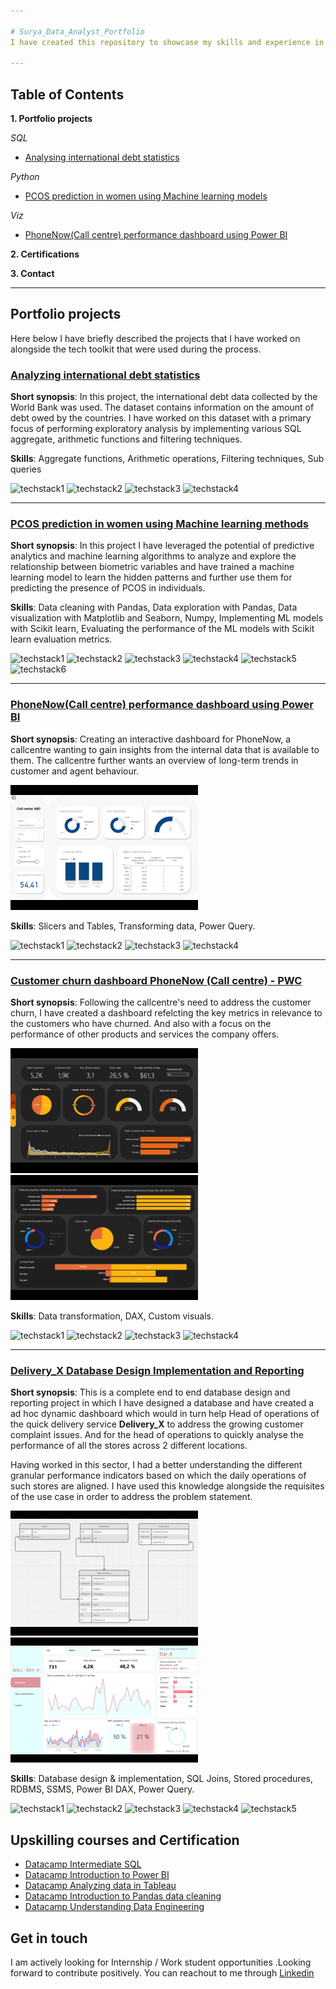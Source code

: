 ```yaml
---

# Surya_Data_Analyst_Portfolio
I have created this repository to showcase my skills and experience in the field of data analysis. Here, are a collection of projects &amp; analysis that demonstrate my ability to leverage different platforms to draw insights and make data driven decisions.

---
```



## Table of Contents
**1. Portfolio projects**
   
*SQL*
- [Analysing international debt statistics](https://github.com/SuryaNageshBabu/International-debt-analysis-using-SQL/blob/main/README.md)

*Python*
- [PCOS prediction in women using Machine learning models](https://github.com/SuryaNageshBabu/PCOS-prediction-in-women-using-ML-models/blob/main/README.md)

*Viz*
- [PhoneNow(Call centre) performance dashboard using Power BI](https://github.com/SuryaNageshBabu/PhoneNow-Call-centre-performance-dashboard-using-Power-BI/blob/main/README.md)



**2. Certifications**

**3. Contact**


---
  
## **Portfolio projects**

Here below I have briefly described the projects that I have worked on alongside the tech toolkit that were used during the process.



### [Analyzing international debt statistics](https://github.com/SuryaNageshBabu/International-debt-analysis-using-SQL/blob/main/README.md)

**Short synopsis**: In this project, the international debt data collected by the World Bank was used. The dataset contains information on the amount of debt owed by the countries. I have worked on this dataset with a primary focus of performing exploratory analysis by implementing various SQL aggregate, arithmetic functions and filtering techniques.

**Skills**: Aggregate functions, Arithmetic operations, Filtering techniques, Sub queries

![techstack1](https://camo.githubusercontent.com/9edf0a1d750cedbb64e89a53a8ec40a14a46abd81765059ef1285114cda0a282/68747470733a2f2f696d672e736869656c64732e696f2f62616467652f506f737467726553514c2d3431363945312e7376673f7374796c653d666f722d7468652d6261646765266c6f676f3d506f737467726553514c266c6f676f436f6c6f723d7768697465)  ![techstack2](https://camo.githubusercontent.com/410d86e43f847d3f6e3027fa6f0c2fb7641d893fa601d863a943eac968c41890/68747470733a2f2f696d672e736869656c64732e696f2f62616467652f6769746875622d2532333132313031312e7376673f7374796c653d666f722d7468652d6261646765266c6f676f3d676974687562266c6f676f436f6c6f723d7768697465) 
![techstack3](https://camo.githubusercontent.com/998382ebc9a32162128b00b597ea488192df024fd015e5edec001fe29fcb93a6/68747470733a2f2f696d672e736869656c64732e696f2f62616467652f56697375616c25323053747564696f253230436f64652d3030373864372e7376673f7374796c653d666f722d7468652d6261646765266c6f676f3d76697375616c2d73747564696f2d636f6465266c6f676f436f6c6f723d7768697465) 
![techstack4](https://camo.githubusercontent.com/b0dd0c2b3bbe007ae4eef1f59c17c24ce53a334ad46bfdb80b5c841eaeccdde3/68747470733a2f2f696d672e736869656c64732e696f2f62616467652f6d61726b646f776e2d2532333030303030302e7376673f7374796c653d666f722d7468652d6261646765266c6f676f3d6d61726b646f776e266c6f676f436f6c6f723d7768697465)

---

### [PCOS prediction in women using Machine learning methods](https://github.com/SuryaNageshBabu/PCOS-prediction-in-women-using-ML-models)

**Short synopsis**: In this project I have leveraged the potential of predictive analytics and machine learning algorithms to analyze and explore the relationship between biometric variables and have trained a machine learning model to learn the hidden patterns and further use them for predicting the presence of PCOS in individuals.

**Skills**: Data cleaning with Pandas, Data exploration with Pandas, Data visualization with Matplotlib and Seaborn, Numpy, Implementing ML models with Scikit learn, Evaluating the performance of the ML models with Scikit learn evaluation metrics.

![techstack1](https://camo.githubusercontent.com/0562f16a4ae7e35dae6087bf8b7805fb7e664a9e7e20ae6d163d94e56b94f32d/68747470733a2f2f696d672e736869656c64732e696f2f62616467652f707974686f6e2d3336373041303f7374796c653d666f722d7468652d6261646765266c6f676f3d707974686f6e266c6f676f436f6c6f723d666664643534)
![techstack2](https://camo.githubusercontent.com/4487725c400789fceb3e540abc5b7cabe5dee39b7e4c91e1e906fccd26416cbd/68747470733a2f2f696d672e736869656c64732e696f2f62616467652f50616e6461732d3243324437323f7374796c653d666f722d7468652d6261646765266c6f676f3d70616e646173266c6f676f436f6c6f723d7768697465)
![techstack3](https://camo.githubusercontent.com/6eca86d3f9f9e48719c4958f16f78d98197b34f8928976e7b4c241d906f08738/68747470733a2f2f696d672e736869656c64732e696f2f62616467652f4e756d70792d3737374242343f7374796c653d666f722d7468652d6261646765266c6f676f3d6e756d7079266c6f676f436f6c6f723d7768697465)
![techstack4](https://camo.githubusercontent.com/c484268661eef28f84e4888611778267794c78a0b2df7f16025d3f85f6227225/68747470733a2f2f696d672e736869656c64732e696f2f62616467652f7363696b69745f6c6561726e2d4637393331453f7374796c653d666f722d7468652d6261646765266c6f676f3d7363696b69742d6c6561726e266c6f676f436f6c6f723d7768697465)
![techstack5](https://camo.githubusercontent.com/d102f36336d423527ee41f7c0bc360743b7544bb7304cf129abc3a75bccbeab6/68747470733a2f2f696d672e736869656c64732e696f2f62616467652f4a7570797465722d4633373632362e7376673f267374796c653d666f722d7468652d6261646765266c6f676f3d4a757079746572266c6f676f436f6c6f723d7768697465)
![techstack6](https://camo.githubusercontent.com/dd83d4a334eab7ada034c13747d9e2237182826d32e3fda6629740b6e02f18d8/68747470733a2f2f696d672e736869656c64732e696f2f62616467652f436f6c61622d4639414230303f7374796c653d666f722d7468652d6261646765266c6f676f3d676f6f676c65636f6c616226636f6c6f723d353235323532)

---

### [PhoneNow(Call centre) performance dashboard using Power BI](https://github.com/SuryaNageshBabu/PhoneNow-Call-centre-performance-dashboard-using-Power-BI/blob/main/README.md)

**Short synopsis**: Creating an interactive dashboard for PhoneNow, a callcentre wanting to gain insights from the internal data that is available to them. The callcentre further wants an overview of long-term trends in customer and agent behaviour.

![Callcentre performance dashboard](https://github.com/SuryaNageshBabu/PhoneNow-Call-centre-performance-dashboard-using-Power-BI/blob/main/Callcentre%20performance%20small.png)

**Skills**: Slicers and Tables, Transforming data, Power Query.

![techstack1](https://camo.githubusercontent.com/ecef4c543198952452b882c5551593f6c6a7f1f4a2b304d61b0d79ce7cbf1bad/68747470733a2f2f696d672e736869656c64732e696f2f62616467652f706f7765725f62692d4632433831313f7374796c653d666f722d7468652d6261646765266c6f676f3d706f7765726269266c6f676f436f6c6f723d626c61636b)
![techstack2](https://camo.githubusercontent.com/b0dd0c2b3bbe007ae4eef1f59c17c24ce53a334ad46bfdb80b5c841eaeccdde3/68747470733a2f2f696d672e736869656c64732e696f2f62616467652f6d61726b646f776e2d2532333030303030302e7376673f7374796c653d666f722d7468652d6261646765266c6f676f3d6d61726b646f776e266c6f676f436f6c6f723d7768697465)
![techstack3](https://camo.githubusercontent.com/3accba4a9c3c86c5cd18300b2fc80c4890666662e6ea18361d16d9974a6d8590/68747470733a2f2f696d672e736869656c64732e696f2f62616467652f4d6963726f736f66745f457863656c2d3231373334363f7374796c653d666f722d7468652d6261646765266c6f676f3d6d6963726f736f66742d657863656c266c6f676f436f6c6f723d7768697465)
![techstack4](https://camo.githubusercontent.com/a0089bc3cb81a201fafb501952309feba97e5062e0bda984b24d5906670bba12/68747470733a2f2f696d672e736869656c64732e696f2f62616467652f4d6963726f736f66745f506f776572506f696e742d4237343732413f7374796c653d666f722d7468652d6261646765266c6f676f3d6d6963726f736f66742d706f776572706f696e74266c6f676f436f6c6f723d7768697465)

---

### [Customer churn dashboard PhoneNow (Call centre) - PWC](https://github.com/SuryaNageshBabu/Customer-churn-dashboard---PhoneNow-Call-centre---PWC-?tab=readme-ov-file)

**Short synopsis**: Following the callcentre's need to address the customer churn, I have created a dashboard refelcting the key metrics in relevance to the customers who have churned. And also with a focus on the performance of other products and services the company offers.

![Customer churn demographics preview](https://github.com/SuryaNageshBabu/Customer-churn-dashboard---PhoneNow-Call-centre---PWC-/blob/main/Customer%20churn%20demographics_small.png) 
![Customer services preview](https://github.com/SuryaNageshBabu/Customer-churn-dashboard---PhoneNow-Call-centre---PWC-/blob/main/Customer%20retention%20services_small.png)

**Skills**: Data transformation, DAX, Custom visuals. 

![techstack1](https://camo.githubusercontent.com/ecef4c543198952452b882c5551593f6c6a7f1f4a2b304d61b0d79ce7cbf1bad/68747470733a2f2f696d672e736869656c64732e696f2f62616467652f706f7765725f62692d4632433831313f7374796c653d666f722d7468652d6261646765266c6f676f3d706f7765726269266c6f676f436f6c6f723d626c61636b)
![techstack2](https://camo.githubusercontent.com/b0dd0c2b3bbe007ae4eef1f59c17c24ce53a334ad46bfdb80b5c841eaeccdde3/68747470733a2f2f696d672e736869656c64732e696f2f62616467652f6d61726b646f776e2d2532333030303030302e7376673f7374796c653d666f722d7468652d6261646765266c6f676f3d6d61726b646f776e266c6f676f436f6c6f723d7768697465)
![techstack3](https://camo.githubusercontent.com/db52c5df4148a599b44fd19c8ba820267d9a7d1ce7d441f957086caa91d29f93/68747470733a2f2f696d672e736869656c64732e696f2f62616467652f4669676d612d4632344531453f7374796c653d666f722d7468652d6261646765266c6f676f3d6669676d61266c6f676f436f6c6f723d7768697465)
![techstack4](https://camo.githubusercontent.com/a0089bc3cb81a201fafb501952309feba97e5062e0bda984b24d5906670bba12/68747470733a2f2f696d672e736869656c64732e696f2f62616467652f4d6963726f736f66745f506f776572506f696e742d4237343732413f7374796c653d666f722d7468652d6261646765266c6f676f3d6d6963726f736f66742d706f776572706f696e74266c6f676f436f6c6f723d7768697465)

---

### [Delivery_X Database Design Implementation and Reporting](https://github.com/SuryaNageshBabu/Delivery_X-Database-Design-Implementation-and-Reporting/blob/main/README.md)

**Short synopsis**: This is a complete end to end database design and reporting project in which I have designed a database and have created a ad hoc dynamic dashboard which would in turn help Head of operations of the quick delivery service **Delivery_X** to address the growing customer complaint issues. And for the head of operations to quickly analyse the performance of all the stores across 2 different locations.

Having worked in this sector, I had a better understanding the different granular performance indicators based on which the daily operations of such stores are aligned. I have used this knowledge alongside the requisites of the use case in order to address the problem statement. 

![Database Schema](https://github.com/SuryaNageshBabu/Delivery_X-Database-Design-Implementation-and-Reporting/blob/main/Delivery_X%20Database%20Schema.png)
![Delivery_X Performance Dashboard](https://github.com/SuryaNageshBabu/Delivery_X-Database-Design-Implementation-and-Reporting/blob/main/Delivery_X%20Performance%20Dashboard.png)

**Skills**: Database design & implementation, SQL Joins, Stored procedures, RDBMS, SSMS, Power BI DAX, Power Query.

![techstack1](https://camo.githubusercontent.com/3fb5c666007b264dde797b2d7e258cae7f336848f3408cef902f04c6065cc146/68747470733a2f2f696d672e736869656c64732e696f2f62616467652f6d7973716c2d2532333030662e7376673f7374796c653d666f722d7468652d6261646765266c6f676f3d6d7973716c266c6f676f436f6c6f723d7768697465)
![techstack2](https://camo.githubusercontent.com/ecef4c543198952452b882c5551593f6c6a7f1f4a2b304d61b0d79ce7cbf1bad/68747470733a2f2f696d672e736869656c64732e696f2f62616467652f706f7765725f62692d4632433831313f7374796c653d666f722d7468652d6261646765266c6f676f3d706f7765726269266c6f676f436f6c6f723d626c61636b)
![techstack3](https://camo.githubusercontent.com/a0089bc3cb81a201fafb501952309feba97e5062e0bda984b24d5906670bba12/68747470733a2f2f696d672e736869656c64732e696f2f62616467652f4d6963726f736f66745f506f776572506f696e742d4237343732413f7374796c653d666f722d7468652d6261646765266c6f676f3d6d6963726f736f66742d706f776572706f696e74266c6f676f436f6c6f723d7768697465)
![techstack4](https://camo.githubusercontent.com/3accba4a9c3c86c5cd18300b2fc80c4890666662e6ea18361d16d9974a6d8590/68747470733a2f2f696d672e736869656c64732e696f2f62616467652f4d6963726f736f66745f457863656c2d3231373334363f7374796c653d666f722d7468652d6261646765266c6f676f3d6d6963726f736f66742d657863656c266c6f676f436f6c6f723d7768697465)
![techstack5](https://camo.githubusercontent.com/b0dd0c2b3bbe007ae4eef1f59c17c24ce53a334ad46bfdb80b5c841eaeccdde3/68747470733a2f2f696d672e736869656c64732e696f2f62616467652f6d61726b646f776e2d2532333030303030302e7376673f7374796c653d666f722d7468652d6261646765266c6f676f3d6d61726b646f776e266c6f676f436f6c6f723d7768697465)




## Upskilling courses and Certification

- [Datacamp Intermediate SQL](https://www.datacamp.com/statement-of-accomplishment/course/83a6bcda8a6d1f4ab08c9c93e289abab1ff4f15c?raw=1)
- [Datacamp Introduction to Power BI](https://www.datacamp.com/statement-of-accomplishment/course/83f79d0cc59a8a9a531208fbba94d9a4d3b63662?raw=1)
- [Datacamp Analyzing data in Tableau](https://www.datacamp.com/statement-of-accomplishment/course/55f7f61b44ba2305bba899dd657f73d8046d9a5d?raw=1)
- [Datacamp Introduction to Pandas data cleaning](https://www.datacamp.com/statement-of-accomplishment/course/3423b1f11d1217b6c891364ae425229c2d9b7ac0?raw=1)
- [Datacamp Understanding Data Engineering](https://www.datacamp.com/statement-of-accomplishment/course/41753df24f80ada26a397aec1188af557091f302?raw=1) 


## Get in touch

I am actively looking for Internship / Work student opportunities .Looking forward to contribute positively. You can reachout to me through [Linkedin]("www.linkedin.com/in/suryanageshbabu")

